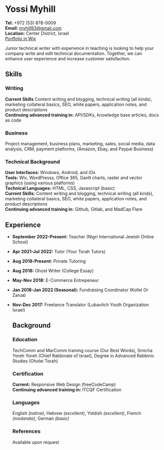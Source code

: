 # Yossi Myhill
**Tel:** +972 (53) 878-0009  
**Email:** myhill93@gmail.com  
**Location:** Center District, Israel  
[Portfolio in Wix](http://myhill93.wixsite.com/yossi-myhill)  

Junior technical writer with experience in teaching is looking to help your company write and edit technical documentation. Together, we can enhance user experience and increase customer satisfaction.

## Skills
### Writing
**Current Skills** Content writing and blogging, technical writing (all kinds), marketing collateral basics, SEO, white papers, application notes, and product descriptions  
**Continuing advanced training in:** API/SDKs, knowledge base articles, docs as code
### Business
Project management, business plans, marketing, sales, social media, data analysis, CRM, payment platforms, (Amazon, Ebay, and Paypal Business)
### Technical Background
**User Interfaces:** Windows, Android, and iOs  
**Tools:** Wix, WordPresss, Office 365, Gantt charts, raster and vector graphics (using various platforms)  
**Technical Languages:** HTML, CSS, Javascript (basic)  
**Current Skills:** Content writing and blogging, technical writing (all kinds), marketing collateral basics, SEO, white papers, application notes, and product descriptions   
**Continuing advanced training in:** Github, Gitlab, and MadCap Flare  

## Experience
* **September 2022-Present:** Teacher (Nigri International Jewish Online School)  
* **Apr 2021-Jul 2022:** Tutor (Your Torah Tutors)
* **Aug 2018-Present:** Private Tutoring
* **Aug 2018:** Ghost Writer (College Essay)
* **May-Nov 2018:** E-Commerce Entrepeneur
* **Jan 2018-Jan 2022 (Seasonal):** Fundraising Coordinator (Kollel Or Zarua)
* **Nov-Dec 2017:** Freelance Translator (Lubavitch Youth Organization Israel)

  ## Background
  ### Education
  TechComm and MarComm training course (Our Best Words),
  Smicha Yoreh Yoreh (Chief Rabbinate of Israel),
  Degree in Advanced Rabbinic Studies (Oholei Torah)
  ### Certification
  **Current:** Responsive Web Design (freeCodeCamp)  
  **Continuing advanced training in:** ITCQF Certification
  ### Languages
  English *(native)*, Hebrew *(excellent)*, Yiddish *(excellent)*, French *(moderate)*, German *(basic)*
  ### References
  Available upon request
